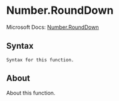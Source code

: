 # Number.RoundDown

Microsoft Docs: [Number.RoundDown](https://docs.microsoft.com/en-us/powerquery-m/number-rounddown)

## Syntax

```
Syntax for this function.
```

## About

About this function.


